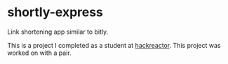 # shortly-express
Link shortening app similar to bitly.

This is a project I completed as a student at [hackreactor](http://hackreactor.com). This project was worked on with a pair.
